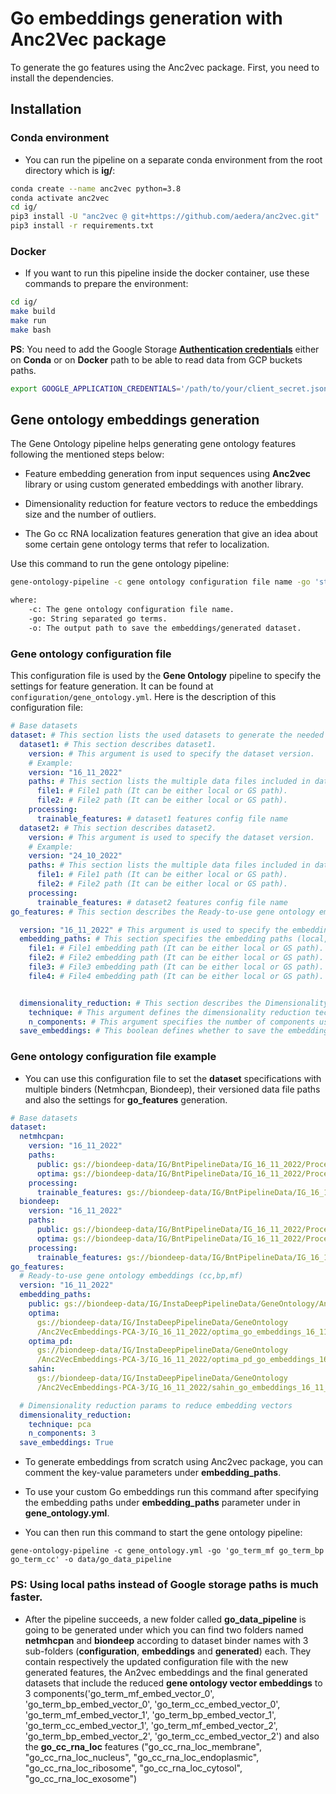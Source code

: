 # Go embeddings generation with Anc2Vec package

To generate the go features using the Anc2vec package. First, you need to install the dependencies.

## Installation

### Conda environment

- You can run the pipeline on a separate conda environment from the root directory which is **ig/**:

```bash
conda create --name anc2vec python=3.8
conda activate anc2vec
cd ig/
pip3 install -U "anc2vec @ git+https://github.com/aedera/anc2vec.git"
pip3 install -r requirements.txt
```

### Docker

- If you want to run this pipeline inside the docker container, use these commands to prepare the environment:

```bash
cd ig/
make build
make run
make bash
```

**PS**: You need to add the Google Storage [**Authentication credentials**](https://console.cloud.google.com/storage/browser/_details/biondeep-data/IG/biontech-tcr-16ca4aceba4c.json;tab=live_object?authuser=0) either on **Conda** or on **Docker** path to be able to read data from GCP buckets paths.

```bash
export GOOGLE_APPLICATION_CREDENTIALS='/path/to/your/client_secret.json'
```

## Gene ontology embeddings generation

The Gene Ontology pipeline helps generating gene ontology features following the mentioned steps below:

- Feature embedding generation from input sequences using **Anc2vec** library or using custom generated embeddings with another library.

- Dimensionality reduction for feature vectors to reduce the embeddings size and the number of outliers.

- The Go cc RNA localization features generation that give an idea about some certain gene ontology terms that refer to localization.

Use this command to run the gene ontology pipeline:

```bash
gene-ontology-pipeline -c gene ontology configuration file name -go 'string separated go term names' -o output save directory

where:
    -c: The gene ontology configuration file name.
    -go: String separated go terms.
    -o: The output path to save the embeddings/generated dataset.
```
### Gene ontology configuration file

This configuration file is used by the **Gene Ontology** pipeline to specify the settings for feature generation. It can be found at `configuration/gene_ontology.yml`. Here is the description of this configuration file:

```yaml
# Base datasets
dataset: # This section lists the used datasets to generate the needed features.
  dataset1: # This section describes dataset1.
    version: # This argument is used to specify the dataset version.
    # Example:
    version: "16_11_2022"
    paths: # This section lists the multiple data files included in dataset1.
      file1: # File1 path (It can be either local or GS path).
      file2: # File2 path (It can be either local or GS path).
    processing:
      trainable_features: # dataset1 features config file name
  dataset2: # This section describes dataset2.
    version: # This argument is used to specify the dataset version.
    # Example:
    version: "24_10_2022"
    paths: # This section lists the multiple data files included in dataset1.
      file1: # File1 path (It can be either local or GS path).
      file2: # File2 path (It can be either local or GS path).
    processing:
      trainable_features: # dataset2 features config file name
go_features: # This section describes the Ready-to-use gene ontology embeddings (cc,bp,mf)

  version: "16_11_2022" # This argument is used to specify the embeddings version.
  embedding_paths: # This section specifies the embedding paths (local, GS path)
    file1: # File1 embedding path (It can be either local or GS path).
    file2: # File2 embedding path (It can be either local or GS path).
    file3: # File3 embedding path (It can be either local or GS path).
    file4: # File4 embedding path (It can be either local or GS path).


  dimensionality_reduction: # This section describes the Dimensionality reduction settings to reduce embedding vectors.
    technique: # This argument defines the dimensionality reduction technique (pca,lda,lsa,tsne).
    n_components: # This argument specifies the number of components used to reduce the embeddings vectors shape.
  save_embeddings: # This boolean defines whether to save the embeddings independently or not.
```


### Gene ontology configuration file example

- You can use this configuration file to set the **dataset** specifications with multiple binders (Netmhcpan, Biondeep), their versioned data file paths and also the settings for **go_features** generation.

```yaml
# Base datasets
dataset:
  netmhcpan:
    version: "16_11_2022"
    paths:
      public: gs://biondeep-data/IG/BntPipelineData/IG_16_11_2022/Processing/Netmhcpan/data/BaseFeatures/public.clean.csv
      optima: gs://biondeep-data/IG/BntPipelineData/IG_16_11_2022/Processing/Netmhcpan/data/BaseFeatures/optima.clean.csv
    processing:
      trainable_features: gs://biondeep-data/IG/BntPipelineData/IG_16_11_2022/Processing/Netmhcpan/data/BaseFeatures/features_IG_16_11_2022_Netmhcipan_bnt_netmhcpan_pmhc.yml
  biondeep:
    version: "16_11_2022"
    paths:
      public: gs://biondeep-data/IG/BntPipelineData/IG_16_11_2022/Processing/Biondeep/data/Pres/PresBaseFeatures/public.clean.csv
      optima: gs://biondeep-data/IG/BntPipelineData/IG_16_11_2022/Processing/Biondeep/data/Pres/PresBaseFeatures/optima.clean.csv
    processing:
      trainable_features: gs://biondeep-data/IG/BntPipelineData/IG_16_11_2022/Processing/Biondeep/data/Pres/PresBaseFeatures/features_IG_16_11_2022_ensemble_expression_presentation_bnt_biondeep_pmhc.yml
go_features:
  # Ready-to-use gene ontology embeddings (cc,bp,mf)
  version: "16_11_2022"
  embedding_paths:
    public: gs://biondeep-data/IG/InstaDeepPipelineData/GeneOntology/Anc2VecEmbeddings-PCA-3/IG_16_11_2022/public_go_embeddings_16_11_2022.csv
    optima:
      gs://biondeep-data/IG/InstaDeepPipelineData/GeneOntology
      /Anc2VecEmbeddings-PCA-3/IG_16_11_2022/optima_go_embeddings_16_11_2022.csv
    optima_pd:
      gs://biondeep-data/IG/InstaDeepPipelineData/GeneOntology
      /Anc2VecEmbeddings-PCA-3/IG_16_11_2022/optima_pd_go_embeddings_16_11_2022.csv
    sahin:
      gs://biondeep-data/IG/InstaDeepPipelineData/GeneOntology
      /Anc2VecEmbeddings-PCA-3/IG_16_11_2022/sahin_go_embeddings_16_11_2022.csv

  # Dimensionality reduction params to reduce embedding vectors
  dimensionality_reduction:
    technique: pca
    n_components: 3
  save_embeddings: True
```
- To generate embeddings from scratch using Anc2vec package, you can comment the key-value parameters under **embedding_paths**.

- To use your custom Go embeddings run this command after specifying the embedding paths under **embedding_paths** parameter under in **gene_ontology.yml**.

- You can then run this command to start the gene ontology pipeline:
```
gene-ontology-pipeline -c gene_ontology.yml -go 'go_term_mf go_term_bp go_term_cc' -o data/go_data_pipeline

```
### PS: Using local paths instead of Google storage paths is much faster.

- After the pipeline succeeds, a new folder called **go_data_pipeline** is going to be generated under which you can find two folders named **netmhcpan** and **biondeep** according to dataset binder names with 3 sub-folders (**configuration**, **embeddings** and **generated**) each.
They contain respectively the updated configuration file with the new generated features, the An2vec embeddings and the final generated datasets that include the reduced **gene ontology vector embeddings** to 3 components('go_term_mf_embed_vector_0', 'go_term_bp_embed_vector_0', 'go_term_cc_embed_vector_0', 'go_term_mf_embed_vector_1', 'go_term_bp_embed_vector_1', 'go_term_cc_embed_vector_1', 'go_term_mf_embed_vector_2', 'go_term_bp_embed_vector_2', 'go_term_cc_embed_vector_2') and also the **go_cc_rna_loc** features ("go_cc_rna_loc_membrane",
            "go_cc_rna_loc_nucleus",
            "go_cc_rna_loc_endoplasmic",
            "go_cc_rna_loc_ribosome",
            "go_cc_rna_loc_cytosol",
            "go_cc_rna_loc_exosome")
